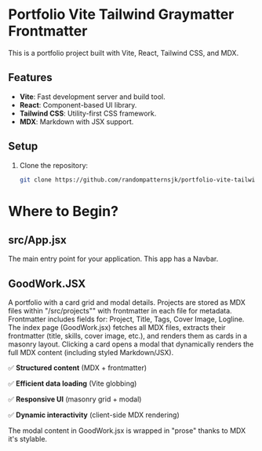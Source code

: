 # Portfolio Vite Tailwind Graymatter Frontmatter

This is a portfolio project built with Vite, React, Tailwind CSS, and MDX.

## Features

- **Vite**: Fast development server and build tool.
- **React**: Component-based UI library.
- **Tailwind CSS**: Utility-first CSS framework.
- **MDX**: Markdown with JSX support.

## Setup

1. Clone the repository:
   ```bash
   git clone https://github.com/randompatternsjk/portfolio-vite-tailwind-graymatter-frontmatter.git


# Where to Begin?
## src/App.jsx
The main entry point for your application. This app has a Navbar.

## GoodWork.JSX
A portfolio with a card grid and modal details. Projects are stored as MDX files within "/src/projects""  with frontmatter in each file for metadata. Frontmatter includes fields for: Project, Title, Tags, Cover Image, Logline. The index page (GoodWork.jsx) fetches all MDX files, extracts their frontmatter (title, skills, cover image, etc.), and renders them as cards in a masonry layout. Clicking a card opens a modal that dynamically renders the full MDX content (including styled Markdown/JSX).

✅ **Structured content** (MDX + frontmatter)

✅ **Efficient data loading** (Vite globbing)

✅ **Responsive UI** (masonry grid + modal)

✅ **Dynamic interactivity** (client-side MDX rendering)

The modal content in GoodWork.jsx is wrapped in "prose" thanks to MDX it's stylable.


